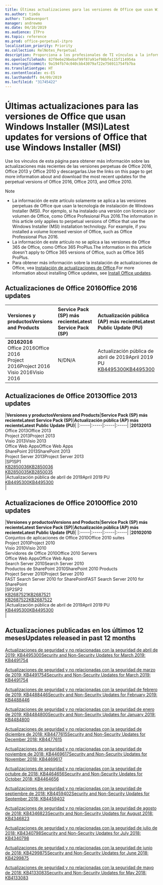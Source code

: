 ```yaml
---
title: Últimas actualizaciones para las versiones de Office que usan Windows Installer (MSI)
ms.author: timda
author: TimDavenport
manager: andrewmo
ms.date: 04/10/2019
ms.audience: ITPro
ms.topic: reference
ms.prod: office-perpetual-itpro
localization_priority: Priority
ms.collection: RelNotes_Perpetual
description: Proporciona a los profesionales de TI vínculos a la información de las últimas actualizaciones de las versiones perpetuas de Office 2016, Office 2013 y Office 2010.
ms.openlocfilehash: 82f0e6e29bebaf99f87a91ef98bfe115f114954a
ms.sourcegitcommit: 9a194fb74c040cbb43079af22e756911754fb7ba
ms.translationtype: HT
ms.contentlocale: es-ES
ms.lasthandoff: 04/09/2019
ms.locfileid: "31745422"
---
```

# <a name="latest-updates-for-versions-of-office-that-use-windows-installer-msi"></a><span data-ttu-id="74325-103">Últimas actualizaciones para las versiones de Office que usan Windows Installer (MSI)</span><span class="sxs-lookup"><span data-stu-id="74325-103">Latest updates for versions of Office that use Windows Installer (MSI)</span></span>

<span data-ttu-id="74325-104">Use los vínculos de esta página para obtener más información sobre las actualizaciones más recientes de las versiones perpetuas de Office 2016, Office 2013 y Office 2010 y descargarlas.</span><span class="sxs-lookup"><span data-stu-id="74325-104">Use the links on this page to get more information about and download the most recent updates for the perpetual versions of Office 2016, Office 2013, and Office 2010.</span></span>
  
 
> [!NOTE]
> - <span data-ttu-id="74325-p101">La información de este artículo solamente se aplica a las versiones perpetuas de Office que usan la tecnología de instalación de Windows Installer (MSI). Por ejemplo, si ha instalado una versión con licencia por volumen de Office, como Office Profesional Plus 2016.</span><span class="sxs-lookup"><span data-stu-id="74325-p101">The information in this article only applies to perpetual versions of Office that use the Windows Installer (MSI) installation technology. For example, if you installed a volume licensed version of Office, such as Office Professional Plus 2016.</span></span>
> - <span data-ttu-id="74325-107">La información de este artículo no se aplica a las versiones de Office 365 de Office, como Office 365 ProPlus.</span><span class="sxs-lookup"><span data-stu-id="74325-107">The information in this article doesn't apply to Office 365 versions of Office, such as Office 365 ProPlus.</span></span>
> - <span data-ttu-id="74325-108">Para obtener más información sobre la instalación de actualizaciones de Office, vea [Instalación de actualizaciones de Office](https://support.office.com/article/2ab296f3-7f03-43a2-8e50-46de917611c5).</span><span class="sxs-lookup"><span data-stu-id="74325-108">For more information about installing Office updates, see [Install Office updates](https://support.office.com/article/2ab296f3-7f03-43a2-8e50-46de917611c5).</span></span> 


## <a name="office-2016-updates"></a><span data-ttu-id="74325-109">Actualizaciones de Office 2016</span><span class="sxs-lookup"><span data-stu-id="74325-109">Office 2016 updates</span></span>

|**<span data-ttu-id="74325-110">Versiones y productos</span><span class="sxs-lookup"><span data-stu-id="74325-110">Versions and Products</span></span>**|**<span data-ttu-id="74325-111">Service Pack (SP) más reciente</span><span class="sxs-lookup"><span data-stu-id="74325-111">Latest Service Pack (SP)</span></span>**|**<span data-ttu-id="74325-112">Actualización pública (AP) más reciente</span><span class="sxs-lookup"><span data-stu-id="74325-112">Latest Public Update (PU)</span></span>**|
|:-----|:-----|:-----|
|**<span data-ttu-id="74325-113">2016</span><span class="sxs-lookup"><span data-stu-id="74325-113">2016</span></span>** <br/> <span data-ttu-id="74325-114">Office 2016</span><span class="sxs-lookup"><span data-stu-id="74325-114">Office 2016</span></span>  <br/> <span data-ttu-id="74325-115">Project 2016</span><span class="sxs-lookup"><span data-stu-id="74325-115">Project 2016</span></span>  <br/> <span data-ttu-id="74325-116">Visio 2016</span><span class="sxs-lookup"><span data-stu-id="74325-116">Visio 2016</span></span>  <br/> |<span data-ttu-id="74325-117">N/D</span><span class="sxs-lookup"><span data-stu-id="74325-117">N/A</span></span>  <br/> |<span data-ttu-id="74325-118">Actualización pública de abril de 2019</span><span class="sxs-lookup"><span data-stu-id="74325-118">April 2019 PU</span></span>  <br/> [<span data-ttu-id="74325-119">KB4495300</span><span class="sxs-lookup"><span data-stu-id="74325-119">KB4495300</span></span>](https://support.microsoft.com/help/4495300) <br/> |
   
## <a name="office-2013-updates"></a><span data-ttu-id="74325-120">Actualizaciones de Office 2013</span><span class="sxs-lookup"><span data-stu-id="74325-120">Office 2013 updates</span></span>

|**<span data-ttu-id="74325-121">Versiones y productos</span><span class="sxs-lookup"><span data-stu-id="74325-121">Versions and Products</span></span>**|**<span data-ttu-id="74325-122">Service Pack (SP) más reciente</span><span class="sxs-lookup"><span data-stu-id="74325-122">Latest Service Pack (SP)</span></span>**|**<span data-ttu-id="74325-123">Actualización pública (AP) más reciente</span><span class="sxs-lookup"><span data-stu-id="74325-123">Latest Public Update (PU)</span></span>**|
|:-----|:-----|:-----|:-----|
|**<span data-ttu-id="74325-124">2013</span><span class="sxs-lookup"><span data-stu-id="74325-124">2013</span></span>** <br/> <span data-ttu-id="74325-125">Office 2013</span><span class="sxs-lookup"><span data-stu-id="74325-125">Office 2013</span></span>  <br/> <span data-ttu-id="74325-126">Project 2013</span><span class="sxs-lookup"><span data-stu-id="74325-126">Project 2013</span></span>  <br/> <span data-ttu-id="74325-127">Visio 2013</span><span class="sxs-lookup"><span data-stu-id="74325-127">Visio 2013</span></span>  <br/> <span data-ttu-id="74325-128">Office Web Apps</span><span class="sxs-lookup"><span data-stu-id="74325-128">Office Web Apps</span></span>  <br/> <span data-ttu-id="74325-129">SharePoint 2013</span><span class="sxs-lookup"><span data-stu-id="74325-129">SharePoint 2013</span></span>  <br/> <span data-ttu-id="74325-130">Project Server 2013</span><span class="sxs-lookup"><span data-stu-id="74325-130">Project Server 2013</span></span>  <br/> |<span data-ttu-id="74325-131">SP1</span><span class="sxs-lookup"><span data-stu-id="74325-131">SP1</span></span> <br/> [<span data-ttu-id="74325-132">KB2850036</span><span class="sxs-lookup"><span data-stu-id="74325-132">KB2850036</span></span>](https://support.microsoft.com/kb/2850036) <br/>[<span data-ttu-id="74325-133">KB2850035</span><span class="sxs-lookup"><span data-stu-id="74325-133">KB2850035</span></span>](https://support.microsoft.com/kb/2850035) <br/> |<span data-ttu-id="74325-134">Actualización pública de abril de 2019</span><span class="sxs-lookup"><span data-stu-id="74325-134">April 2019 PU</span></span>  <br/> [<span data-ttu-id="74325-135">KB4495300</span><span class="sxs-lookup"><span data-stu-id="74325-135">KB4495300</span></span>](https://support.microsoft.com/help/4495300) <br/> |
   
## <a name="office-2010-updates"></a><span data-ttu-id="74325-136">Actualizaciones de Office 2010</span><span class="sxs-lookup"><span data-stu-id="74325-136">Office 2010 updates</span></span>

|**<span data-ttu-id="74325-137">Versiones y productos</span><span class="sxs-lookup"><span data-stu-id="74325-137">Versions and Products</span></span>**|**<span data-ttu-id="74325-138">Service Pack (SP) más reciente</span><span class="sxs-lookup"><span data-stu-id="74325-138">Latest Service Pack (SP)</span></span>**|**<span data-ttu-id="74325-139">Actualización pública (AP) más reciente</span><span class="sxs-lookup"><span data-stu-id="74325-139">Latest Public Update (PU)</span></span>**|
|:-----|:-----|:-----|:-----|
|**<span data-ttu-id="74325-140">2010</span><span class="sxs-lookup"><span data-stu-id="74325-140">2010</span></span>** <br/> <span data-ttu-id="74325-141">Conjuntos de aplicaciones de Office 2010</span><span class="sxs-lookup"><span data-stu-id="74325-141">Office 2010 suites</span></span>  <br/> <span data-ttu-id="74325-142">Project 2010</span><span class="sxs-lookup"><span data-stu-id="74325-142">Project 2010</span></span>  <br/> <span data-ttu-id="74325-143">Visio 2010</span><span class="sxs-lookup"><span data-stu-id="74325-143">Visio 2010</span></span>  <br/> <span data-ttu-id="74325-144">Servidores de Office 2010</span><span class="sxs-lookup"><span data-stu-id="74325-144">Office 2010 Servers</span></span>  <br/> <span data-ttu-id="74325-145">Office Web Apps</span><span class="sxs-lookup"><span data-stu-id="74325-145">Office Web Apps</span></span>  <br/> <span data-ttu-id="74325-146">Search Server 2010</span><span class="sxs-lookup"><span data-stu-id="74325-146">Search Server 2010</span></span>  <br/> <span data-ttu-id="74325-147">Productos de SharePoint 2010</span><span class="sxs-lookup"><span data-stu-id="74325-147">SharePoint 2010 Products</span></span>  <br/> <span data-ttu-id="74325-148">Project Server 2010</span><span class="sxs-lookup"><span data-stu-id="74325-148">Project Server 2010</span></span>  <br/> <span data-ttu-id="74325-149">FAST Search Server 2010 for SharePoint</span><span class="sxs-lookup"><span data-stu-id="74325-149">FAST Search Server 2010 for SharePoint</span></span>  <br/> |<span data-ttu-id="74325-150">SP2</span><span class="sxs-lookup"><span data-stu-id="74325-150">SP2</span></span> <br/>[<span data-ttu-id="74325-151">KB2687521</span><span class="sxs-lookup"><span data-stu-id="74325-151">KB2687521</span></span>](https://support.microsoft.com/kb/2687521) <br/> [<span data-ttu-id="74325-152">KB2687522</span><span class="sxs-lookup"><span data-stu-id="74325-152">KB2687522</span></span>](https://support.microsoft.com/kb/2687522) <br/> |<span data-ttu-id="74325-153">Actualización pública de abril de 2019</span><span class="sxs-lookup"><span data-stu-id="74325-153">April 2019 PU</span></span> <br/>[<span data-ttu-id="74325-154">KB4495300</span><span class="sxs-lookup"><span data-stu-id="74325-154">KB4495300</span></span>](https://support.microsoft.com/help/4495300) <br/>|
   

   
## <a name="updates-released-in-past-12-months"></a><span data-ttu-id="74325-155">Actualizaciones publicadas en los últimos 12 meses</span><span class="sxs-lookup"><span data-stu-id="74325-155">Updates released in past 12 months</span></span>

[<span data-ttu-id="74325-156">Actualizaciones de seguridad y no relacionadas con la seguridad de abril de 2019: KB4495300</span><span class="sxs-lookup"><span data-stu-id="74325-156">Security and Non-Security Updates for March 2019: KB4491754</span></span>](https://support.microsoft.com/en-us/help/4495300)

[<span data-ttu-id="74325-157">Actualizaciones de seguridad y no relacionadas con la seguridad de marzo de 2019: KB4491754</span><span class="sxs-lookup"><span data-stu-id="74325-157">Security and Non-Security Updates for March 2019: KB4491754</span></span>](https://support.microsoft.com/en-us/help/4491754) 

[<span data-ttu-id="74325-158">Actualizaciones de seguridad y no relacionadas con la seguridad de febrero de 2019: KB4488446</span><span class="sxs-lookup"><span data-stu-id="74325-158">Security and Non-Security Updates for February 2019: KB4488446</span></span>](https://support.microsoft.com/help/4488446)

[<span data-ttu-id="74325-159">Actualizaciones de seguridad y no relacionadas con la seguridad de enero de 2019: KB4484800</span><span class="sxs-lookup"><span data-stu-id="74325-159">Security and Non-Security Updates for January 2019: KB4484800</span></span>](https://support.microsoft.com/help/4484800)

[<span data-ttu-id="74325-160">Actualizaciones de seguridad y no relacionadas con la seguridad de diciembre de 2018: KB4477615</span><span class="sxs-lookup"><span data-stu-id="74325-160">Security and Non-Security Updates for December 2018: KB4477615</span></span>](https://support.microsoft.com/help/4477615)

[<span data-ttu-id="74325-161">Actualizaciones de seguridad y no relacionadas con la seguridad de noviembre de 2018: KB4469617</span><span class="sxs-lookup"><span data-stu-id="74325-161">Security and Non-Security Updates for November 2018: KB4469617</span></span>](https://support.microsoft.com/help/4469617)

[<span data-ttu-id="74325-162">Actualizaciones de seguridad y no relacionadas con la seguridad de octubre de 2018: KB4464656</span><span class="sxs-lookup"><span data-stu-id="74325-162">Security and Non-Security Updates for October 2018: KB4464656</span></span>](https://support.microsoft.com/help/4464656)

[<span data-ttu-id="74325-163">Actualizaciones de seguridad y no relacionadas con la seguridad de septiembre de 2018: KB4459402</span><span class="sxs-lookup"><span data-stu-id="74325-163">Security and Non-Security Updates for September 2018: KB4459402</span></span>](https://support.microsoft.com/help/4459402) 

[<span data-ttu-id="74325-164">Actualizaciones de seguridad y no relacionadas con la seguridad de agosto de 2018: KB4346823</span><span class="sxs-lookup"><span data-stu-id="74325-164">Security and Non-Security Updates for August 2018: KB4346823</span></span>](https://support.microsoft.com/help/4346823)   

[<span data-ttu-id="74325-165">Actualizaciones de seguridad y no relacionadas con la seguridad de julio de 2018: KB4340798</span><span class="sxs-lookup"><span data-stu-id="74325-165">Security and Non-Security Updates for July 2018: KB4340798</span></span>](https://support.microsoft.com/help/4340798)   

[<span data-ttu-id="74325-166">Actualizaciones de seguridad y no relacionadas con la seguridad de junio de 2018: KB4299875</span><span class="sxs-lookup"><span data-stu-id="74325-166">Security and Non-Security Updates for June 2018: KB4299875</span></span>](https://support.microsoft.com/help/4299875)  

[<span data-ttu-id="74325-167">Actualizaciones de seguridad y no relacionadas con la seguridad de mayo de 2018: KB4133083</span><span class="sxs-lookup"><span data-stu-id="74325-167">Security and Non-Security Updates for May 2018: KB4133083</span></span> ](https://support.microsoft.com/en-us/help/4133083)
  
 
  
 
  

  
   
  
